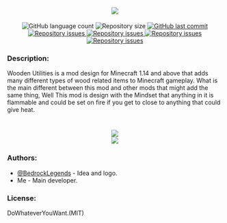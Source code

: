 <h1 align="center">
  <img src="https://user-images.githubusercontent.com/52864251/95025368-2b2f4c80-0681-11eb-8619-a4d568f3027f.png"><br>
</h1>

<p align="center">
  <img alt="GitHub language count" src="https://img.shields.io/github/languages/count/lazyMods/WoodenUtilities">

  <img alt="Repository size" src="https://img.shields.io/github/repo-size/lazyMods/WoodenUtilities">
  
  <a href="https://github.com/lazyMods/WoodenUtilities/commits/master">
    <img alt="GitHub last commit" src="https://img.shields.io/github/last-commit/lazyMods/WoodenUtilities">
  </a>

  <a href="https://github.com/lazyMods/WoodenUtilities/issues">
    <img alt="Repository issues" src="https://img.shields.io/github/issues/lazyMods/WoodenUtilities">
  </a>

  <a href="https://www.curseforge.com/minecraft/mc-mods/wooden-utilities">
    <img alt="Repository issues" src="http://cf.way2muchnoise.eu/full_366844_downloads.svg">
  </a>

  <a href="https://www.curseforge.com/minecraft/mc-mods/wooden-utilities">
    <img alt="Repository issues" src="http://cf.way2muchnoise.eu/versions/366844.svg">
  </a>
  
  <a href="https://opensource.org/licenses/MIT">
    <img alt="Repository issues" src="https://img.shields.io/badge/License-MIT-yellow.svg">
  </a>
</p>


### Description:

Wooden Utilities is a mod design for Minecraft 1.14 and above that adds many different types of wood related items to Minecraft gameplay. What is the main different between this mod and other mods that might add the same thing, Well This mod is design with the Mindset that anything in it is flammable and could be set on fire if you get to close to anything that could give heat.

<h1 align="center">
  <img src="https://user-images.githubusercontent.com/52864251/94339886-74362f80-fff5-11ea-9cb5-eb6188ad5b9f.png"><br>
   <img src="https://user-images.githubusercontent.com/52864251/94339898-887a2c80-fff5-11ea-80da-f7513f9835ca.png"><br>
</h1>

### Authors:

* [@BedrockLegends](https://github.com/BedrockLegends) - Idea and logo.
* Me - Main developer.

### License:

DoWhateverYouWant.(MIT)
